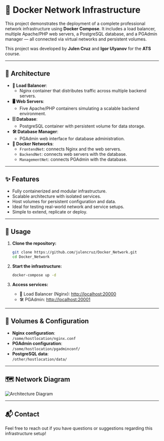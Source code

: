 
# 🐳 Docker Network Infrastructure

This project demonstrates the deployment of a complete professional network infrastructure using **Docker Compose**. It includes a load balancer, multiple Apache/PHP web servers, a PostgreSQL database, and a PGAdmin manager — all connected via virtual networks and persistent volumes.

This project was developed by **Julen Cruz** and **Igor Ulyanov** for the **ATS** course.

---

## 🧱 Architecture

- **🔁 Load Balancer**:  
  - Nginx container that distributes traffic across multiple backend servers.
- **🖥️ Web Servers**:  
  - Five Apache/PHP containers simulating a scalable backend environment.
- **🗄️ Database**:  
  - PostgreSQL container with persistent volume for data storage.
- **🛠️ Database Manager**:  
  - PGAdmin web interface for database administration.
- **🔗 Docker Networks**:  
  - `FrontendNet`: connects Nginx and the web servers.  
  - `BackendNet`: connects web servers with the database.  
  - `ManagementNet`: connects PGAdmin with the database.

---

## ✨ Features

- Fully containerized and modular infrastructure.
- Scalable architecture with isolated services.
- Host volumes for persistent configuration and data.
- Ideal for testing real-world network and service setups.
- Simple to extend, replicate or deploy.

---

## 🚀 Usage

1. **Clone the repository:**
   ```bash
   git clone https://github.com/julencruz/Docker_Network.git
   cd Docker_Network
   ```

2. **Start the infrastructure:**
   ```bash
   docker-compose up -d
   ```

3. **Access services:**
   - 🔗 Load Balancer (Nginx): [http://localhost:20000](http://localhost:20000)  
   - 🛠️ PGAdmin: [http://localhost:20001](http://localhost:20001)

---

## 💾 Volumes & Configuration

- **Nginx configuration**:  
  `/some/hostlocation/nginx.conf`
- **PGAdmin configuration**:  
  `/some/hostlocation/pgadminconf/`
- **PostgreSQL data**:  
  `/other/hostlocation/data/`

---

## 🗺️ Network Diagram

![Architecture Diagram](assets/projects/docker-network-diagram.png)

---

## 📬 Contact

Feel free to reach out if you have questions or suggestions regarding this infrastructure setup!
